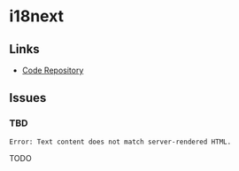 # i18next

## Links

- [Code Repository](https://github.com/i18next/next-i18next)

<!-- ## Configuration -->

<!-- ```ts
'use client'

import type { JSX } from 'react'
import { useTranslation } from 'next-i18next'

export default function Page(): JSX.Element {
  const { t, ready } = useTranslation('translation')

  console.log(ready)
  console.log(t('test'))

  return (<>{t('test')}<>)
}
``` -->

## Issues

### TBD

```log
Error: Text content does not match server-rendered HTML.
```

TODO

